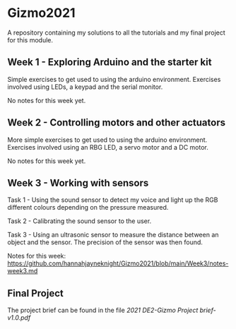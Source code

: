 # Gizmo2021

A repository containing my solutions to all the tutorials and my final project for this module.

## Week 1 - Exploring Arduino and the starter kit
Simple exercises to get used to using the arduino environment. Exercises involved using LEDs, a keypad and the serial monitor. <br />

No notes for this week yet.

## Week 2 - Controlling motors and other actuators
More simple exercises to get used to using the arduino environment. Exercises involved using an RBG LED, a servo motor and a DC motor.

No notes for this week yet.

## Week 3 - Working with sensors
Task 1 - Using the sound sensor to detect my voice and light up the RGB different colours depending on the pressure measured. <br />

Task 2 - Calibrating the sound sensor to the user. <br />

Task 3 - Using an ultrasonic sensor to measure the distance between an object and the sensor. The precision of the sensor was then found. <br />

Notes for this week: https://github.com/hannahjayneknight/Gizmo2021/blob/main/Week3/notes-week3.md

## Final Project
The project brief can be found in the file _2021 DE2-Gizmo Project brief-v1.0.pdf_
